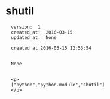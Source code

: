 
  # shutil

      version:  1
      created_at:  2016-03-15
      updated_at:  None

      created at 2016-03-15 12:53:54 


      None


      <p>
      ["python","python.module","shutil"]
      </p>

  